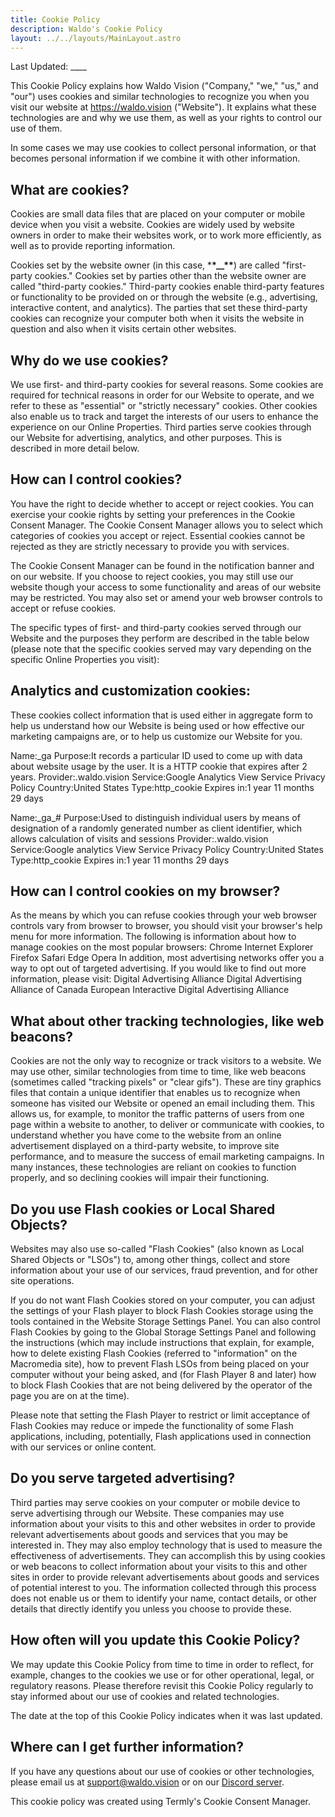 ```yaml
---
title: Cookie Policy
description: Waldo's Cookie Policy
layout: ../../layouts/MainLayout.astro
---
```


Last Updated: \_\_\_\_

This Cookie Policy explains how Waldo Vision ("Company," "we," "us," and "our") uses cookies and similar technologies to recognize you when you visit our website at https://waldo.vision ("Website"). It explains what these technologies are and why we use them, as well as your rights to control our use of them.

In some cases we may use cookies to collect personal information, or that becomes personal information if we combine it with other information.

## What are cookies?

Cookies are small data files that are placed on your computer or mobile device when you visit a website. Cookies are widely used by website owners in order to make their websites work, or to work more efficiently, as well as to provide reporting information.

Cookies set by the website owner (in this case, \***\*\_\_\*\***) are called "first-party cookies." Cookies set by parties other than the website owner are called "third-party cookies." Third-party cookies enable third-party features or functionality to be provided on or through the website (e.g., advertising, interactive content, and analytics). The parties that set these third-party cookies can recognize your computer both when it visits the website in question and also when it visits certain other websites.

## Why do we use cookies?

We use first- and third-party cookies for several reasons. Some cookies are required for technical reasons in order for our Website to operate, and we refer to these as "essential" or "strictly necessary" cookies. Other cookies also enable us to track and target the interests of our users to enhance the experience on our Online Properties. Third parties serve cookies through our Website for advertising, analytics, and other purposes. This is described in more detail below.

## How can I control cookies?

You have the right to decide whether to accept or reject cookies. You can exercise your cookie rights by setting your preferences in the Cookie Consent Manager. The Cookie Consent Manager allows you to select which categories of cookies you accept or reject. Essential cookies cannot be rejected as they are strictly necessary to provide you with services.

The Cookie Consent Manager can be found in the notification banner and on our website. If you choose to reject cookies, you may still use our website though your access to some functionality and areas of our website may be restricted. You may also set or amend your web browser controls to accept or refuse cookies.

The specific types of first- and third-party cookies served through our Website and the purposes they perform are described in the table below (please note that the specific cookies served may vary depending on the specific Online Properties you visit):

## Analytics and customization cookies:

These cookies collect information that is used either in aggregate form to help us understand how our Website is being used or how effective our marketing campaigns are, or to help us customize our Website for you.

Name:\_ga
Purpose:It records a particular ID used to come up with data about website usage by the user. It is a HTTP cookie that expires after 2 years.
Provider:.waldo.vision
Service:Google Analytics View Service Privacy Policy
Country:United States
Type:http_cookie
Expires in:1 year 11 months 29 days

Name:\_ga\_#
Purpose:Used to distinguish individual users by means of designation of a randomly generated number as client identifier, which allows calculation of visits and sessions
Provider:.waldo.vision
Service:Google analytics View Service Privacy Policy
Country:United States
Type:http_cookie
Expires in:1 year 11 months 29 days

## How can I control cookies on my browser?

As the means by which you can refuse cookies through your web browser controls vary from browser to browser, you should visit your browser's help menu for more information. The following is information about how to manage cookies on the most popular browsers:
Chrome
Internet Explorer
Firefox
Safari
Edge
Opera
In addition, most advertising networks offer you a way to opt out of targeted advertising. If you would like to find out more information, please visit:
Digital Advertising Alliance
Digital Advertising Alliance of Canada
European Interactive Digital Advertising Alliance

## What about other tracking technologies, like web beacons?

Cookies are not the only way to recognize or track visitors to a website. We may use other, similar technologies from time to time, like web beacons (sometimes called "tracking pixels" or "clear gifs"). These are tiny graphics files that contain a unique identifier that enables us to recognize when someone has visited our Website or opened an email including them. This allows us, for example, to monitor the traffic patterns of users from one page within a website to another, to deliver or communicate with cookies, to understand whether you have come to the website from an online advertisement displayed on a third-party website, to improve site performance, and to measure the success of email marketing campaigns. In many instances, these technologies are reliant on cookies to function properly, and so declining cookies will impair their functioning.

## Do you use Flash cookies or Local Shared Objects?

Websites may also use so-called "Flash Cookies" (also known as Local Shared Objects or "LSOs") to, among other things, collect and store information about your use of our services, fraud prevention, and for other site operations.

If you do not want Flash Cookies stored on your computer, you can adjust the settings of your Flash player to block Flash Cookies storage using the tools contained in the Website Storage Settings Panel. You can also control Flash Cookies by going to the Global Storage Settings Panel and following the instructions (which may include instructions that explain, for example, how to delete existing Flash Cookies (referred to "information" on the Macromedia site), how to prevent Flash LSOs from being placed on your computer without your being asked, and (for Flash Player 8 and later) how to block Flash Cookies that are not being delivered by the operator of the page you are on at the time).

Please note that setting the Flash Player to restrict or limit acceptance of Flash Cookies may reduce or impede the functionality of some Flash applications, including, potentially, Flash applications used in connection with our services or online content.

## Do you serve targeted advertising?

Third parties may serve cookies on your computer or mobile device to serve advertising through our Website. These companies may use information about your visits to this and other websites in order to provide relevant advertisements about goods and services that you may be interested in. They may also employ technology that is used to measure the effectiveness of advertisements. They can accomplish this by using cookies or web beacons to collect information about your visits to this and other sites in order to provide relevant advertisements about goods and services of potential interest to you. The information collected through this process does not enable us or them to identify your name, contact details, or other details that directly identify you unless you choose to provide these.

## How often will you update this Cookie Policy?

We may update this Cookie Policy from time to time in order to reflect, for example, changes to the cookies we use or for other operational, legal, or regulatory reasons. Please therefore revisit this Cookie Policy regularly to stay informed about our use of cookies and related technologies.

The date at the top of this Cookie Policy indicates when it was last updated.

## Where can I get further information?

If you have any questions about our use of cookies or other technologies, please email us at support@waldo.vision or on our [Discord server](https://waldo.vision/chat).

This cookie policy was created using Termly's Cookie Consent Manager.
